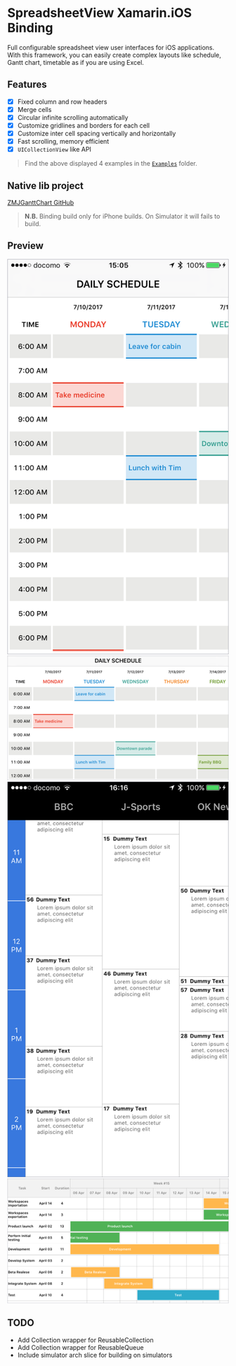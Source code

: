 # SpreadsheetView Xamarin.iOS Binding

Full configurable spreadsheet view user interfaces for iOS applications. With this framework, you can easily create complex layouts like schedule, Gantt chart, timetable as if you are using Excel.

## Features

- [x] Fixed column and row headers
- [x] Merge cells
- [x] Circular infinite scrolling automatically
- [x] Customize gridlines and borders for each cell
- [x] Customize inter cell spacing vertically and horizontally
- [x] Fast scrolling, memory efficient
- [x] `UICollectionView` like API

> Find the above displayed 4 examples in the [`Examples`](/samples) folder.

## Native lib project

[ZMJGanttChart GitHub](https://github.com/keshiim/ZMJGanttChart)

> __N.B.__ Binding build only for iPhone builds. On Simulator it will fails to build.

## Preview

![DailySchedule_portrait](Resources/DailySchedule_portrait.png)
![DailySchedule_landscape](Resources/DailySchedule_landscape.png)
![Timetable](Resources/Timetable.png)
![GanttChart](Resources/GanttChart.png)

## TODO

- Add Collection wrapper for ReusableCollection
- Add Collection wrapper for ReusableQueue
- Include simulator arch slice for building on simulators 